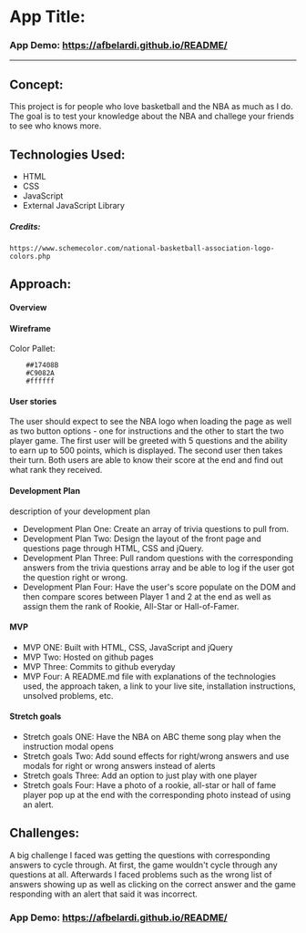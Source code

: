 
# App Title: 

### App Demo: https://afbelardi.github.io/README/

---

## Concept:

This project is for people who love basketball and the NBA as much as I do. The goal is to test your knowledge about the NBA
and challege your friends to see who knows more.

## Technologies Used:

* HTML
* CSS
* JavaScript 
* External JavaScript Library

##### Credits:

    https://www.schemecolor.com/national-basketball-association-logo-colors.php

## Approach:


#### Overview


#### Wireframe



Color Pallet:

```
    ##17408B
    #C9082A
    #ffffff
```

#### User stories

The user should expect to see the NBA logo when loading the page as well as two button options - one for instructions and the other to start the two 
player game. The first user will be greeted with 5 questions and the ability to earn up to 500 points, which is displayed. The second user then takes 
their turn. Both users are able to know their score at the end and find out what rank they received. 

#### Development Plan 

description of your development plan 

* Development Plan One:  Create an array of trivia questions to pull from.
* Development Plan Two: Design the layout of the front page and questions page through HTML, CSS and jQuery.
* Development Plan Three:  Pull random questions with the corresponding answers from the trivia questions array and be able 
to log if the user got the question right or wrong.
* Development Plan  Four: Have the user's score populate on the DOM and then compare scores between Player 1 and 2 at the end as 
well as assign them the rank of Rookie, All-Star or Hall-of-Famer.

#### MVP

* MVP ONE: Built with HTML, CSS, JavaScript and jQuery
* MVP Two: Hosted on github pages
* MVP Three: Commits to github everyday
* MVP Four: A README.md file with explanations of the technologies used, the approach taken, a link to your live site, 
installation instructions, unsolved problems, etc.

#### Stretch goals

* Stretch goals ONE: Have the NBA on ABC theme song play when the instruction modal opens
* Stretch goals Two: Add sound effects for right/wrong answers and use modals for right or wrong answers instead of alerts
* Stretch goals Three: Add an option to just play with one player
* Stretch goals Four: Have a photo of a rookie, all-star or hall of fame player pop up at the end with the corresponding photo instead of 
using an alert.

## Challenges:

A big challenge I faced was getting the questions with corresponding answers to cycle through. At first, the game wouldn't cycle through any questions
at all. Afterwards I faced problems such as the wrong list of answers showing up as well as clicking on the correct answer and the game responding with an
alert that said it was incorrect. 




### App Demo: https://afbelardi.github.io/README/

